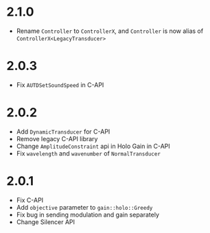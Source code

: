 # 2.1.0
* Rename `Controller` to `ControllerX`, and `Controller` is now alias of `ControllerX<LegacyTransducer>`

# 2.0.3
* Fix `AUTDSetSoundSpeed` in C-API

# 2.0.2
* Add `DynamicTransducer` for C-API
* Remove legacy C-API library
* Change `AmplitudeConstraint` api in Holo Gain in C-API
* Fix `wavelength` and `wavenumber` of `NormalTransducer`

# 2.0.1
* Fix C-API
* Add `objective` parameter to `gain::holo::Greedy`
* Fix bug in sending modulation and gain separately
* Change Silencer API
